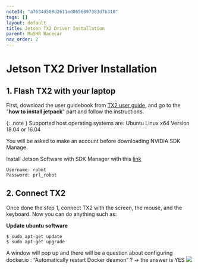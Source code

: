 ```yaml
---
noteId: "a7634d508d2611ed8656897383d7b310"
tags: []
layout: default
title: Jetson TX2 Driver Installation
parent: MuSHR Racecar
nav_order: 2
---
```


# [](#header-1)Jetson TX2 Driver Installation
## 1. Flash TX2 with your laptop
First, download the user guidebook from [TX2 user guide][def3], and go to the "**how to install jetpack**" part and follow the instructions.

{: .note }
Supported host operating systems are: Ubuntu Linux x64 Version 18.04 or 16.04

You will be asked to make an account before downloading NVIDIA SDK Manage.

<!-- TODO: (Rem1: In the second part, use only the USB Micro-B to USB A to connect the car and the computer, and the AC adapter)
(Rem2: Which are the Power and Force Recovery buttons ? pictures ?) -->

Install Jetson Software with SDK Manager with this [link][def2] 
```
Username: robot
Password: prl_robot
```

<!-- TODO: Do we have to do step 4 ? -->

## 2. Connect TX2
Once done the step 1, connect TX2 with the screen, the mouse, and the keyboard. Now you can do anything such as:

**Update ubuntu software**
```
$ sudo apt-get update 
$ sudo apt-get upgrade
```
A window will pop up and there will be a question about configuring docker.io : “Automatically restart Docker deamon” ? -> the answer is YES 
![][def]


[def]: ../../assets/images/tx2_flashing_docker.jpg
[def2]: https://docs.nvidia.com/sdk-manager/install-with-sdkm-jetson/index.html
[def3]: https://developer.nvidia.com/embedded/downloads#?search=developer%20kit%20user%20guide&tx=$product,jetson_tx2

